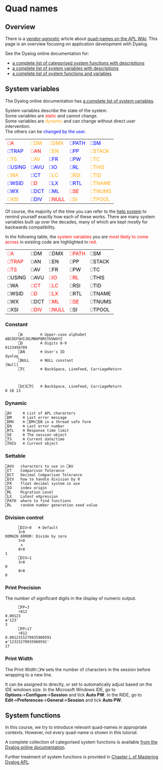 # Quad names

## Overview
There is a [vendor-agnostic](https://aplwiki.com/wiki/List_of_language_developers) article about [quad-names on the APL Wiki](https://aplwiki.com/wiki/Quad_name). This page is an overview focusing on application development with Dyalog.

See the Dyalog online documentation for:

- [a complete list of categorised system functions with descriptions](http://help.dyalog.com/18.0/#Language/System%20Functions/Summary%20Tables/System%20Functions%20Categorised.htm)
- [a complete list of system variables with descriptions](http://help.dyalog.com/18.0/#Language/System%20Functions/Summary%20Tables/System%20Variables.htm)
- [a complete list of system functions and variables](http://help.dyalog.com/latest/#Language/System%20Functions/Summary%20Tables/System%20Functions%20and%20Variables%20ColWise.htm)

## System variables
The Dyalog online documentation has [a complete list of system variables](http://help.dyalog.com/latest/#Language/System%20Functions/Summary%20Tables/System%20Variables.htm).

System variables describe the state of the system.  
Some variables are <span class="svstc">static</span> and cannot change.  
Some variables are <span class="svdyn">dynamic</span> and can change without direct user intervention.  
The others can be <span class="svset">changed by the user</span>.

<style>
	.svstc{color: red;}
	.svdyn{color: orange;}
	.svset{color: blue;}
</style>

<table>
	<tr>
		<td class="svstc">⎕A</td>
		<td class="svdyn">⎕DM</td>
		<td class="svdyn">⎕DMX</td>
		<td class="svset">⎕PATH</td>
		<td class="svset">⎕SM</td>
	</tr>
	<tr>
		<td class="svset">⎕TRAP</td>
		<td class="svstc">⎕AN</td>
		<td class="svdyn">⎕EN</td>
		<td class="svset">⎕PP</td>
		<td class="svdyn">⎕STACK</td>
	</tr>
	<tr>
		<td class="svdyn">⎕TS</td>
		<td class="svdyn">⎕AV</td>
		<td class="svset">⎕FR</td>
		<td class="svset">⎕PW</td>
		<td class="svdyn">⎕TC</td>
	</tr>
	<tr>
		<td class="svset">⎕USING</td>
		<td class="svset">⎕AVU</td>
		<td class="svset">⎕IO</td>
		<td class="svset">⎕RL</td>
		<td class="svdyn">⎕THIS</td>
	</tr>
	<tr>
		<td class="svdyn">⎕WA</td>
		<td class="svset">⎕CT</td>
		<td class="svdyn">⎕LC</td>
		<td class="svdyn">⎕RSI</td>
		<td class="svdyn">⎕TID</td>
	</tr>
	<tr>
		<td class="svset">⎕WSID</td>
		<td class="svstc">⎕D</td>
		<td class="svset">⎕LX</td>
		<td class="svset">⎕RTL</td>
		<td class="svdyn">⎕TNAME</td>
	</tr>
	<tr>
		<td class="svset">⎕WX</td>
		<td class="svset">⎕DCT</td>
		<td class="svset">⎕ML</td>
		<td class="svstc">⎕SE</td>
		<td class="svdyn">⎕TNUMS</td>
	</tr>
	<tr>
		<td class="svdyn">⎕XSI</td>
		<td class="svset">⎕DIV</td>
		<td class="svstc">⎕NULL</td>
		<td class="svdyn">⎕SI</td>
		<td class="svdyn">⎕TPOOL</td>
	</tr>
</table>

Of course, the majority of the time you can refer to the [help system](../Help/#what-does-this-thing-do) to remind yourself exactly how each of these works. There are many system variables built up over the decades, many of which are kept mostly for backwards compatibility.

In the following table, the <span class="svimp">system variables</span> you are <span class="svimp">most likely to come across</span> in existing code are highlighted in <span class="svimp">red</span>.

<style>
	.sv{color: black;}
	.svimp{color: red;}
</style>

<table id="sysvars">
	<tr>
		<td class="svimp">⎕A</td>
		<td class="sv">⎕DM</td>
		<td class="sv">⎕DMX</td>
		<td class="svimp">⎕PATH</td>
		<td class="sv">⎕SM</td>
	</tr>
	<tr>
		<td class="svimp">⎕TRAP</td>
		<td class="sv">⎕AN</td>
		<td class="sv">⎕EN</td>
		<td class="sv">⎕PP</td>
		<td class="sv">⎕STACK</td>
	</tr>
	<tr>
		<td class="svimp">⎕TS</td>
		<td class="sv">⎕AV</td>
		<td class="sv">⎕FR</td>
		<td class="sv">⎕PW</td>
		<td class="sv">⎕TC</td>
	</tr>
	<tr>
		<td class="sv">⎕USING</td>
		<td class="sv">⎕AVU</td>
		<td class="svimp">⎕IO</td>
		<td class="svimp">⎕RL</td>
		<td class="sv">⎕THIS</td>
	</tr>
	<tr>
		<td class="sv">⎕WA</td>
		<td class="svimp">⎕CT</td>
		<td class="svimp">⎕LC</td>
		<td class="sv">⎕RSI</td>
		<td class="sv">⎕TID</td>
	</tr>
	<tr>
		<td class="sv">⎕WSID</td>
		<td class="svimp">⎕D</td>
		<td class="svimp">⎕LX</td>
		<td class="sv">⎕RTL</td>
		<td class="sv">⎕TNAME</td>
	</tr>
	<tr>
		<td class="sv">⎕WX</td>
		<td class="sv">⎕DCT</td>
		<td class="svimp">⎕ML</td>
		<td class="svimp">⎕SE</td>
		<td class="sv">⎕TNUMS</td>
	</tr>
	<tr>
		<td class="sv">⎕XSI</td>
		<td class="svimp">⎕DIV</td>
		<td class="svimp">⎕NULL</td>
		<td class="sv">⎕SI</td>
		<td class="sv">⎕TPOOL</td>
	</tr>
</table>

### Constant
```APL
      ⎕A        ⍝ Upper-case alphabet
ABCDEFGHIJKLMNOPQRSTUVWXYZ
      ⎕D        ⍝ Digits 0-9
0123456789
      ⎕AN       ⍝ User's ID
dyalog
      ⎕NULL     ⍝ NULL constant
[Null]
      ⎕TC       ⍝ BackSpace, LineFeed, CarriageReturn 



      ⎕UCS⎕TC   ⍝ BackSpace, LineFeed, CarriageReturn 
8 10 13
```

### Dynamic
```APL
⎕AV     ⍝ List of APL characters
⎕DM     ⍝ Last error message
⎕DMX    ⍝ ⎕DM+⎕EN in a thread safe form
⎕EN     ⍝ Last error number
⎕RTL    ⍝ Response time limit
⎕SE     ⍝ The session object
⎕TS     ⍝ Current date/time
⎕THIS   ⍝ Current object
```

### Settable
```APL
⎕AVU   characters to use in ⎕AV
⎕CT    Comparison Tolerance
⎕DCT   Decimal Comparison Tolerance
⎕DIV   how to handle division by 0
⎕FR    float decimal system in use
⎕IO    index origin
⎕ML    Migration Level 
⎕LX    Latent eXpression
⎕PATH  where to find functions 
⎕RL    random number generation seed value
```

### Division control
```APL
      ⎕DIV←0   ⍝ Default
      3÷0
DOMAIN ERROR: Divide by zero
      3÷0
       ∧
      0÷0
1
      ⎕DIV←1
      3÷0
0
      0÷0
0
```

### Print Precision
The number of significant digits in the display of numeric output.
```APL
      ⎕PP←3
      ÷812
0.00123
≢'123'
3
      ⎕PP←17
      ÷812
0.0012315270935960591
≢'12315270935960591'
17
```

### Print Width
The Print Width `⎕PW` sets the number of characters in the session before wrapping to a new line.

It can be assigned to directly, or set to automatically adjust based on the IDE windows size. In the Microsoft Windows IDE, go to **Options**→**Configure**→**Session** and tick **Auto PW**. In the RIDE, go to **Edit**→**Preferences**→**General**→**Session** and tick **Auto PW**.

## System functions
In this course, we try to introduce relevant quad-names in appropriate contexts. However, not every quad-name is shown in this tutorial.

A complete collection of categorised system functions is available [from the Dyalog online documentation](http://help.dyalog.com/latest/#Language/System%20Functions/Summary%20Tables/System%20Functions%20Categorised.htm?Highlight=system%20function).

Further treatment of system functions is provided in [Chapter L of Mastering Dyalog APL](https://www.dyalog.com/uploads/documents/MasteringDyalogAPL.pdf#%5B%7B%22num%22%3A927%2C%22gen%22%3A0%7D%2C%7B%22name%22%3A%22XYZ%22%7D%2C69%2C640%2C0%5D).
